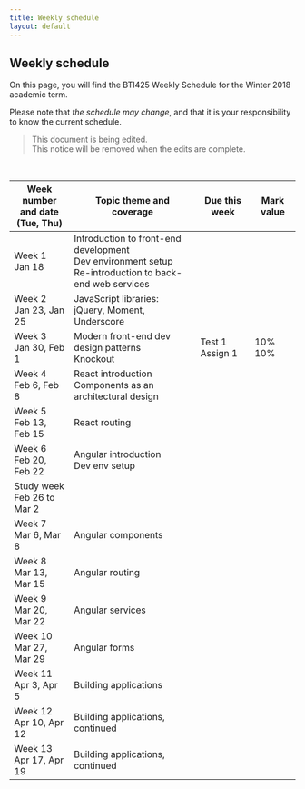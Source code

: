 ```yaml
---
title: Weekly schedule
layout: default
---
```


## Weekly schedule

On this page, you will find the BTI425 Weekly Schedule for the Winter 2018 academic term.

Please note that *the schedule may change*, and that it is your responsibility to know the current schedule.

> This document is being edited.  
> This notice will be removed when the edits are complete.

<br>

Week number<br>and date<br>(Tue, Thu) | Topic theme and coverage | Due this week | Mark value
--- | --- | --- | ---
Week 1<br>Jan 18 | Introduction to front-end development<br>Dev environment setup<br>Re-introduction to back-end web services | |
Week 2<br>Jan 23, Jan 25 | JavaScript libraries:<br>jQuery, Moment, Underscore | |
Week 3<br>Jan 30, Feb 1 | Modern front-end dev design patterns<br>Knockout | Test 1<br>Assign 1| 10%<br>10%
Week 4<br>Feb 6, Feb 8 | React introduction<br>Components as an architectural design | |
Week 5<br>Feb 13, Feb 15 | React routing | |
Week 6<br>Feb 20, Feb 22 | Angular introduction<br>Dev env setup | |
Study week<br>Feb 26 to Mar 2 | | |
Week 7<br>Mar 6, Mar 8 | Angular components | |
Week 8<br>Mar 13, Mar 15 | Angular routing | |
Week 9<br>Mar 20, Mar 22 | Angular services | |
Week 10<br>Mar 27, Mar 29 | Angular forms | |
Week 11<br>Apr 3, Apr 5 | Building applications | |
Week 12<br>Apr 10, Apr 12 | Building applications, continued | |
Week 13<br>Apr 17, Apr 19 | Building applications, continued | |

<br>
